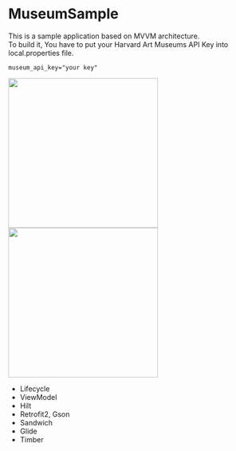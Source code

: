 # MuseumSample
This is a sample application based on MVVM architecture.   
To build it, You have to put your Harvard Art Museums API Key into local.properties file.

<pre><code>museum_api_key="your key"</code></pre>


<img src="https://user-images.githubusercontent.com/217529/210129169-572190b5-bfaa-45d3-b232-9ba86f9d1c49.png" width="300px"> <img src="https://user-images.githubusercontent.com/217529/210129170-a0229f84-fee9-48d5-9921-f0e1cc44e207.png" width="300px">

* Lifecycle
* ViewModel
* Hilt
* Retrofit2, Gson
* Sandwich
* Glide
* Timber
